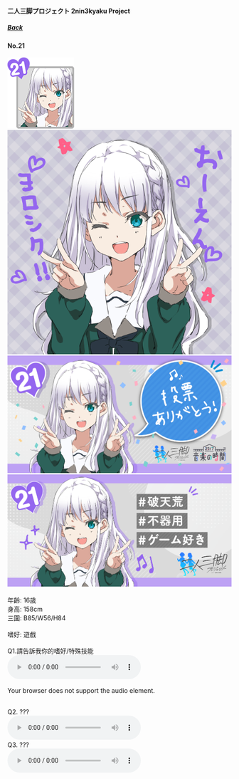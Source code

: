 #### 二人三脚プロジェクト 2nin3kyaku Project
##### [Back](2nin3kyaku_List.md)

#### No.21
<img src="../../../Img/Nanaon/2nin3kyaku/21/21_thumb.png"><br>
<img src="../../../Img/Nanaon/2nin3kyaku/21/21_main.png"><br>
<img src="../../../Img/Nanaon/2nin3kyaku/21/21_thanks.png"><br>
<img src="../../../Img/Nanaon/2nin3kyaku/21/21_desc.png"><br>
<br>
年齡: 16歳<br>
身高: 158cm<br>
三圍: B85/W56/H84<br>
<br>
嗜好: 遊戲<br>
<br>
Q1.請告訴我你的嗜好/特殊技能<br>
<audio controls="controls">
  <source type="audio/mp3" src="../../../Resources/2nin3kyaku/No21_voice_1.mp3"></source>
  <p>Your browser does not support the audio element.</p>
</audio><br>
Q2. ??? <br>
<audio controls="controls">
  <source type="audio/mp3" src="../../../Resources/2nin3kyaku/No21_voice_2.mp3"></source>
  <p>Your browser does not support the audio element.</p>
</audio><br>
Q3. ??? <br>
<audio controls="controls">
  <source type="audio/mp3" src="../../../Resources/2nin3kyaku/No21_voice_3.mp3"></source>
  <p>Your browser does not support the audio element.</p>
</audio><br>